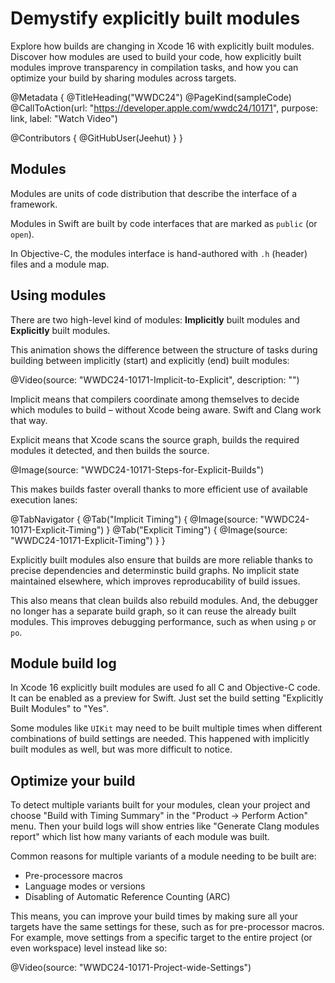 # Demystify explicitly built modules

Explore how builds are changing in Xcode 16 with explicitly built modules. Discover how modules are used to build your code, how explicitly built modules improve transparency in compilation tasks, and how you can optimize your build by sharing modules across targets.

@Metadata {
   @TitleHeading("WWDC24")
   @PageKind(sampleCode)
   @CallToAction(url: "https://developer.apple.com/wwdc24/10171", purpose: link, label: "Watch Video")

   @Contributors {
      @GitHubUser(Jeehut)
   }
}

## Modules

Modules are units of code distribution that describe the interface of a framework.

Modules in Swift are built by code interfaces that are marked as `public` (or `open`).

In Objective-C, the modules interface is hand-authored with `.h` (header) files and a module map.

## Using modules

There are two high-level kind of modules: **Implicitly** built modules and **Explicitly** built modules.

This animation shows the difference between the structure of tasks during building between implicitly (start) and explicitly (end) built modules:

@Video(source: "WWDC24-10171-Implicit-to-Explicit", description: "")

Implicit means that compilers coordinate among themselves to decide which modules to build – without Xcode being aware. Swift and Clang work that way.

Explicit means that Xcode scans the source graph, builds the required modules it detected, and then builds the source.

@Image(source: "WWDC24-10171-Steps-for-Explicit-Builds")

This makes builds faster overall thanks to more efficient use of available execution lanes:

@TabNavigator {
   @Tab("Implicit Timing") {
      @Image(source: "WWDC24-10171-Explicit-Timing")
   }
   @Tab("Explicit Timing") {
      @Image(source: "WWDC24-10171-Explicit-Timing")
   }
}

Explicitly built modules also ensure that builds are more reliable thanks to precise dependencies and determinstic build graphs. No implicit state maintained elsewhere, which improves reproducability of build issues.

This also means that clean builds also rebuild modules. And, the debugger no longer has a separate build graph, so it can reuse the already built modules. This improves debugging performance, such as when using `p` or `po`. 

## Module build log

In Xcode 16 explicitly built modules are used fo all C and Objective-C code. It can be enabled as a preview for Swift. Just set the build setting "Explicitly Built Modules" to "Yes".

Some modules like `UIKit` may need to be built multiple times when different combinations of build settings are needed. This happened with implicitly built modules as well, but was more difficult to notice.

## Optimize your build

To detect multiple variants built for your modules, clean your project and choose "Build with Timing Summary" in the "Product -> Perform Action" menu. Then your build logs will show entries like "Generate Clang modules report" which list how many variants of each module was built.

Common reasons for multiple variants of a module needing to be built are:

* Pre-processore macros
* Language modes or versions
* Disabling of Automatic Reference Counting (ARC)

This means, you can improve your build times by making sure all your targets have the same settings for these, such as for pre-processor macros. For example, move settings from a specific target to the entire project (or even workspace) level instead like so:

@Video(source: "WWDC24-10171-Project-wide-Settings")
